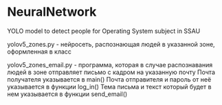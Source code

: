 # NeuralNetwork
YOLO model to detect people for Operating System subject in SSAU

yolov5_zones.py - нейросеть, распознающая людей в указанной зоне, оформленная в класс

yolov5_zones_email.py - программа, которая в случае распознавания людей в зоне отправляет письмо с кадром на указанную почту
Почта получателя указывается в main()
Почта отправителя и пароль от неё указывается в функции log_in()
Тема письма и текст который будет в нем указывается в функции send_email()
